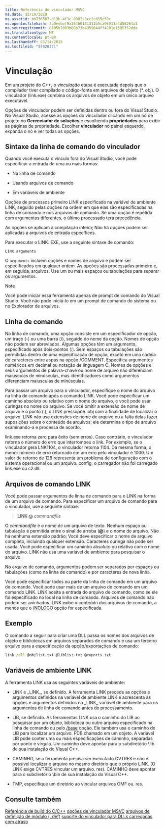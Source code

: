 ```yaml
---
title: Referência de vinculador MSVC
ms.date: 12/10/2018
ms.assetid: bb736587-d13b-4f3c-8982-3cc2c015c59c
ms.openlocfilehash: 3a9eebef0a264b0131311b5ca96011a4d56264a1
ms.sourcegitcommit: 8105b7003b89b73b4359644ff4281e1595352dda
ms.translationtype: MT
ms.contentlocale: pt-BR
ms.lasthandoff: 03/14/2019
ms.locfileid: "57820371"
---
```

# <a name="linking"></a>Vinculação

Em um projeto do C++, o *vinculação* etapa é executada depois que o compilador tiver compilado o código-fonte em arquivos de objeto (*. obj). O vinculador (link.exe) combina os arquivos de objeto em um único arquivo executável. 

Opções de vinculador podem ser definidas dentro ou fora do Visual Studio. No Visual Studio, acesse as opções do vinculador clicando em um nó de projeto no **Gerenciador de soluções** e escolhendo **propriedades** para exibir as páginas de propriedade. Escolher **vinculador** no painel esquerdo, expanda o nó e ver todas as opções. 


## <a name="linker-command-line-syntax"></a>Sintaxe da linha de comando do vinculador

Quando você executa o vínculo fora do Visual Studio, você pode especificar a entrada de uma ou mais formas:

- Na linha de comando

- Usando arquivos de comando

- Em variáveis de ambiente

Opções de processos primeiro LINK especificado na variável de ambiente LINK, seguido pelas opções na ordem em que elas são especificadas na linha de comando e nos arquivos de comando. Se uma opção é repetida com argumentos diferentes, o último processado terá precedência.

As opções se aplicam à compilação inteira; Não há opções podem ser aplicadas a arquivos de entrada específicos.

Para executar o LINK. EXE, use a seguinte sintaxe de comando:

```
LINK arguments
```

O `arguments` incluem opções e nomes de arquivo e podem ser especificados em qualquer ordem. As opções são processadas primeiro e, em seguida, arquivos. Use um ou mais espaços ou tabulações para separar os argumentos.

> [!NOTE]
>  Você pode iniciar essa ferramenta apenas de prompt de comando do Visual Studio. Você não pode iniciá-lo em um prompt de comando do sistema ou no Explorador de arquivos.

## <a name="command-line"></a>Linha de comando

Na linha de comando, uma opção consiste em um especificador de opção, um traço (-) ou uma barra (/), seguido do nome da opção. Nomes de opção não podem ser abreviados. Algumas opções têm um argumento, especificado após dois-pontos (:). Sem espaços ou tabulações são permitidas dentro de uma especificação de opção, exceto em uma cadeia de caracteres entre aspas na opção /COMMENT. Especifica argumentos numéricos em decimal ou notação de linguagem C. Nomes de opções e seus argumentos de palavra-chave ou nome de arquivo não diferenciam maiusculas de minúsculas, mas identificadores como argumentos diferenciam maiusculas de minúsculas.

Para passar um arquivo para o vinculador, especifique o nome do arquivo na linha de comando após o comando LINK. Você pode especificar um caminho absoluto ou relativo com o nome do arquivo, e você pode usar curingas no nome do arquivo. Se você omitir a extensão de nome de arquivo e o ponto (.), o LINK pressupõe. obj com a finalidade de localizar o arquivo. LINK não usa extensões de nome de arquivo ou a falta delas fazer suposições sobre o conteúdo de arquivos; ele determina o tipo de arquivo examinando-a e processa de acordo.

link.exe retorna zero para êxito (sem erros).  Caso contrário, o vinculador retorna o número do erro que interrompeu o link.  Por exemplo, se o vinculador gera LNK1104, o vinculador retorna 1104.  Da mesma forma, o menor número de erro retornado em um erro pelo vinculador é 1000.  Um valor de retorno de 128 representa um problema de configuração com o sistema operacional ou um arquivo. config; o carregador não foi carregado link.exe ou c2.dll.

## <a name="link-command-files"></a>Arquivos de comando LINK

Você pode passar argumentos de linha de comando para o LINK na forma de um arquivo de comando. Para especificar um arquivo de comando para o vinculador, use a seguinte sintaxe:

> **LINK \@**  <em>commandfile</em>

O *commandfile* é o nome de um arquivo de texto. Nenhum espaço ou tabulação é permitida entre o sinal de arroba (**\@**) e o nome do arquivo. Não há nenhuma extensão padrão; Você deve especificar o nome de arquivo completo, incluindo qualquer extensão. Caracteres curinga não pode ser usada. Você pode especificar um caminho absoluto ou relativo com o nome do arquivo. LINK não usa uma variável de ambiente para pesquisar o arquivo.

No arquivo de comando, argumentos podem ser separados por espaços ou tabulações (como na linha de comando) e por caracteres de nova linha.

Você pode especificar todos ou parte da linha de comando em um arquivo de comando. Você pode usar mais de um arquivo de comando em um comando LINK. LINK aceita a entrada do arquivo de comando, como se ele foi especificado no local na linha de comando. Arquivos de comando não podem ser aninhados. LINK exibe o conteúdo dos arquivos de comando, a menos que o [/NOLOGO](nologo-suppress-startup-banner-linker.md) opção for especificada.

## <a name="example"></a>Exemplo

O comando a seguir para criar uma DLL passa os nomes dos arquivos de objeto e bibliotecas em arquivos separados de comando e usa um terceiro arquivo para a especificação da opção/exportações de comando:

```cmd
link /dll @objlist.txt @liblist.txt @exports.txt
```

## <a name="link-environment-variables"></a>Variáveis de ambiente LINK

A ferramenta LINK usa as seguintes variáveis de ambiente:

- LINK e \_LINK\_, se definido. A ferramenta LINK precede as opções e argumentos definidos na variável de ambiente LINK e acrescenta as opções e argumentos definidos na \_LINK\_ variável de ambiente para os argumentos de linha de comando antes do processamento.

- LIB, se definido. As ferramentas LINK usa o caminho do LIB ao pesquisar por um objeto, biblioteca ou outro arquivo especificado na linha de comando ou pelo [/base](base-base-address.md) opção. Ele também usa o caminho do LIB para localizar um arquivo. PDB chamado em um objeto. A variável LIB pode conter uma ou mais especificações de caminho, separadas por ponto e vírgula. Um caminho deve apontar para o subdiretório \lib de sua instalação do Visual C++.

- CAMINHO, se a ferramenta precisa ser executado CVTRES e não é possível localizar o arquivo no mesmo diretório que o próprio LINK. (O LINK exige CVTRES vincular um arquivo. res). CAMINHO deve apontar para o subdiretório \bin de sua instalação do Visual C++.

- TMP, especifique um diretório ao vincular arquivos OMF ou. res.

## <a name="see-also"></a>Consulte também

[Referência de build do C/C++](c-cpp-building-reference.md)
[opções de vinculador MSVC](linker-options.md)
[arquivos de definição de módulo (. def)](module-definition-dot-def-files.md)
[suporte do vinculador para DLLs carregadas com atraso](linker-support-for-delay-loaded-dlls.md)
